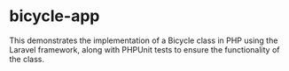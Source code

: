 # bicycle-app
This demonstrates the implementation of a Bicycle class in PHP using the Laravel framework, along with PHPUnit tests to ensure the functionality of the class.

